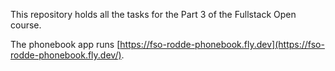 This repository holds all the tasks for the Part 3 of the Fullstack Open course.

The phonebook app runs [https://fso-rodde-phonebook.fly.dev](https://fso-rodde-phonebook.fly.dev/).
